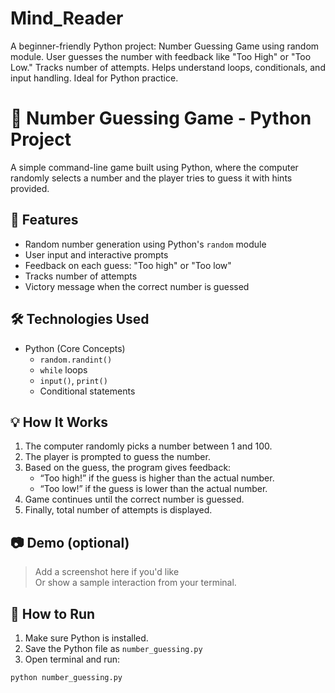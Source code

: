 # Mind_Reader
A beginner-friendly Python project: Number Guessing Game using random module. User guesses the number with feedback like "Too High" or "Too Low." Tracks number of attempts. Helps understand loops, conditionals, and input handling. Ideal for Python practice.
# 🎯 Number Guessing Game - Python Project

A simple command-line game built using Python, where the computer randomly selects a number and the player tries to guess it with hints provided.

## 🚀 Features
- Random number generation using Python's `random` module  
- User input and interactive prompts  
- Feedback on each guess: "Too high" or "Too low"  
- Tracks number of attempts  
- Victory message when the correct number is guessed  

## 🛠️ Technologies Used
- Python (Core Concepts)
  - `random.randint()`
  - `while` loops
  - `input()`, `print()`
  - Conditional statements
## 💡 How It Works

1. The computer randomly picks a number between 1 and 100.
2. The player is prompted to guess the number.
3. Based on the guess, the program gives feedback:
   - “Too high!” if the guess is higher than the actual number.
   - “Too low!” if the guess is lower than the actual number.
4. Game continues until the correct number is guessed.
5. Finally, total number of attempts is displayed.

## 📷 Demo (optional)
> Add a screenshot here if you'd like  
> Or show a sample interaction from your terminal.

## 📂 How to Run
1. Make sure Python is installed.
2. Save the Python file as `number_guessing.py`
3. Open terminal and run:

```bash
python number_guessing.py
